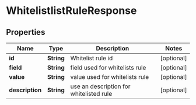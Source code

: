

# WhitelistlistRuleResponse


## Properties

| Name | Type | Description | Notes |
|------------ | ------------- | ------------- | -------------|
|**id** | **String** | Whitelist rule id |  [optional] |
|**field** | **String** | field used for whitelists rule |  [optional] |
|**value** | **String** | value used for whitelists rule |  [optional] |
|**description** | **String** | use an description for whitelisted rule |  [optional] |



